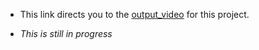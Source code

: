 * This link directs you to the [output_video](https://drive.google.com/file/d/1-CQmcpC5KzmzYXLDyyk8VZ6vUrOpGqWt/view?usp=sharing) for this project.

* *This is still in progress*